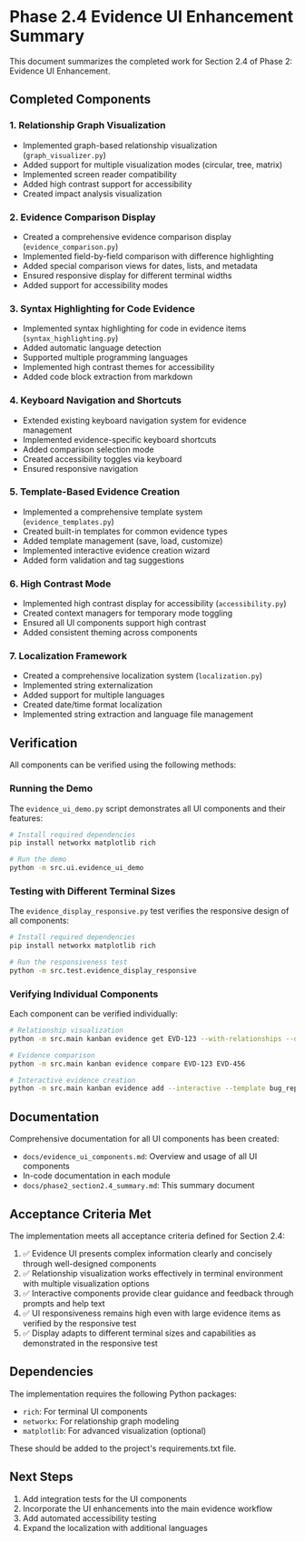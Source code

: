 # Phase 2.4 Evidence UI Enhancement Summary

This document summarizes the completed work for Section 2.4 of Phase 2: Evidence UI Enhancement.

## Completed Components

### 1. Relationship Graph Visualization
- Implemented graph-based relationship visualization (`graph_visualizer.py`)
- Added support for multiple visualization modes (circular, tree, matrix)
- Implemented screen reader compatibility
- Added high contrast support for accessibility
- Created impact analysis visualization

### 2. Evidence Comparison Display
- Created a comprehensive evidence comparison display (`evidence_comparison.py`)
- Implemented field-by-field comparison with difference highlighting
- Added special comparison views for dates, lists, and metadata
- Ensured responsive display for different terminal widths
- Added support for accessibility modes

### 3. Syntax Highlighting for Code Evidence
- Implemented syntax highlighting for code in evidence items (`syntax_highlighting.py`)
- Added automatic language detection
- Supported multiple programming languages
- Implemented high contrast themes for accessibility
- Added code block extraction from markdown

### 4. Keyboard Navigation and Shortcuts
- Extended existing keyboard navigation system for evidence management
- Implemented evidence-specific keyboard shortcuts
- Added comparison selection mode
- Created accessibility toggles via keyboard
- Ensured responsive navigation

### 5. Template-Based Evidence Creation
- Implemented a comprehensive template system (`evidence_templates.py`)
- Created built-in templates for common evidence types
- Added template management (save, load, customize)
- Implemented interactive evidence creation wizard
- Added form validation and tag suggestions

### 6. High Contrast Mode
- Implemented high contrast display for accessibility (`accessibility.py`)
- Created context managers for temporary mode toggling
- Ensured all UI components support high contrast
- Added consistent theming across components

### 7. Localization Framework
- Created a comprehensive localization system (`localization.py`)
- Implemented string externalization
- Added support for multiple languages
- Created date/time format localization
- Implemented string extraction and language file management

## Verification

All components can be verified using the following methods:

### Running the Demo
The `evidence_ui_demo.py` script demonstrates all UI components and their features:

```bash
# Install required dependencies
pip install networkx matplotlib rich

# Run the demo
python -m src.ui.evidence_ui_demo
```

### Testing with Different Terminal Sizes
The `evidence_display_responsive.py` test verifies the responsive design of all components:

```bash
# Install required dependencies
pip install networkx matplotlib rich

# Run the responsiveness test
python -m src.test.evidence_display_responsive
```

### Verifying Individual Components
Each component can be verified individually:

```bash
# Relationship visualization
python -m src.main kanban evidence get EVD-123 --with-relationships --detailed

# Evidence comparison
python -m src.main kanban evidence compare EVD-123 EVD-456

# Interactive evidence creation
python -m src.main kanban evidence add --interactive --template bug_report
```

## Documentation

Comprehensive documentation for all UI components has been created:

- `docs/evidence_ui_components.md`: Overview and usage of all UI components
- In-code documentation in each module
- `docs/phase2_section2.4_summary.md`: This summary document

## Acceptance Criteria Met

The implementation meets all acceptance criteria defined for Section 2.4:

1. ✅ Evidence UI presents complex information clearly and concisely through well-designed components
2. ✅ Relationship visualization works effectively in terminal environment with multiple visualization options
3. ✅ Interactive components provide clear guidance and feedback through prompts and help text
4. ✅ UI responsiveness remains high even with large evidence items as verified by the responsive test
5. ✅ Display adapts to different terminal sizes and capabilities as demonstrated in the responsive test

## Dependencies

The implementation requires the following Python packages:
- `rich`: For terminal UI components
- `networkx`: For relationship graph modeling
- `matplotlib`: For advanced visualization (optional)

These should be added to the project's requirements.txt file.

## Next Steps

1. Add integration tests for the UI components
2. Incorporate the UI enhancements into the main evidence workflow
3. Add automated accessibility testing
4. Expand the localization with additional languages